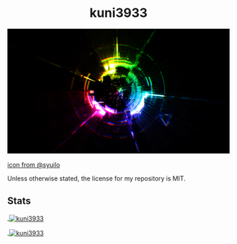 <h1 align="center">kuni3933</h1>

<img src="./img/BxV2pw7CAAAjeSf.png"/>

<a href="https://twitter.com/syuilo/status/510444594861842433">icon from @syuilo</a>

<!--
## Links

- <a href="">🐦 Twitter</a>
-->

Unless otherwise stated, the license for my repository is MIT.

## Stats

<a href="https://github.com/anuraghazra/github-readme-stats">
    <p>&nbsp;<img align="center" src="https://github-readme-stats.vercel.app/api?username=kuni3933&show_icons=true&locale=en&theme=tokyonight" alt="kuni3933" href="" /></p>
    <p>&nbsp;<img align="center" src="https://github-readme-stats.vercel.app/api/top-langs/?username=kuni3933&hide=ShaderLab,Objective-C&show_icons=true&theme=tokyonight" alt="kuni3933" href=""/></p>
</a>

